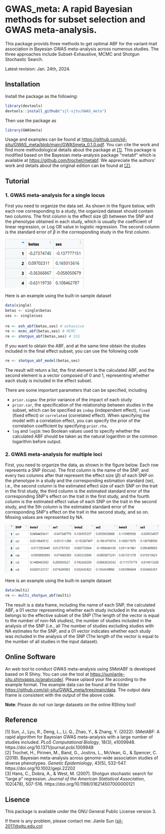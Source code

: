 # GWAS_meta: A rapid Bayesian methods for subset selection and GWAS meta-analysis.
This package provids three methods to get optimal ABF for the variant-trait association in Bayesian GWAS meta-analysis across numerous studies. The three approaches include Subset-Exhaustive, MCMC and Shotgun Stochastic Search. 

Latest revision: Jan. 24th, 2024.

## Installation
Install the package as the following:
```R
library(devtools)
devtools::install_github("sjl-sjtu/GWAS_meta")
```
Then use the package as
```R
library(GWASmeta)
```
Usage and examples can be found at https://github.com/sjl-sjtu/GWAS_meta/blob/main/GWASmeta_0.1.0.pdf. You can cite the work and find more methodological details about the package at [[1]](#rf1). This package is modified based on the Bayesian meta-analysis package "metabf" which is available at https://github.com/trochet/metabf. We appreciate the authors' work and details about the original edition can be found at [[2]](#rf2).

## Tutorial
### 1. GWAS meta-analysis for a single locus
First you need to organize the data set. As shown in the figure below,  with each row corresponding to a study, the organized dataset should contain two columns. The first column is the effect size ($\beta$) between the SNP and the phenotype obtained in each study, which is usually the coefficient of linear regression, or Log OR value in logistic regression. The second column is the standard error of $\beta$ in the corresponding study in the first column.

![image](https://github.com/sjl-sjtu/GWAS_meta/blob/main/software/www/single.png)

Here is an example using the built-in sample dataset
```R
data(single)
betas <- single$betas
ses <- single$ses

re <- exh_abf(betas,ses) # exhausive
re <- mcmc_abf(betas,ses) # MCMC
re <- shotgun_abf(betas,ses) # SSS
```

If you want to obtain the ABF, and at the same time obtain the studies included in the final effect subset, you can use the following code
```R
re <- shotgun_abf_model(betas,ses)
```
The result will return a list, the first element is the calculated ABF, and the second element is a vector composed of 0 and 1, representing whether each study is included in the effect subset.

There are some important parameters that can be specified, including
* `prior.sigma`: the prior variance of the impact of each study
* `prior.cor`, the specification of the relationship between studies in the subset, which can be specified as `indep` (independent effect), `fixed` (fixed effect) or `correlated` (correlated effect). When specifying the model with a correlation effect, you can specify the prior of the correlation coefficient by specifying `prior.rho`. ​​
* `log` and `log10`: two Boolean values used to specify whether the calculated ABF should be taken as the natural logarithm or the common logarithm before output.

### 2. GWAS meta-analysis for multiple loci
First, you need to organize the data, as shown in the figure below. Each row represents a SNP (locus). The first column is the name of the SNP, and every two columns after that represent the effect size ($\beta$) of each SNP on the phenotype in a study and the corresponding estimation standard (se), i.e., the second column is the estimated effect size of each SNP on the trait in the first study, the third column is the estimated standard error of the corresponding SNP's effect on the trait in the first study, and the fourth column is the estimated effect value of each SNP on the trait in the second study, and the 5th column is the estimated standard error of the corresponding SNP's effect on the trait in the second study, and so on. Missing values ​​are represented by NA.

![image](https://github.com/sjl-sjtu/GWAS_meta/blob/main/software/www/multiple.png)

Here is an example using the built-in sample dataset
```R
data(multi)
re <- multi_shotgun_abf(multi)
```
The result is a data frame, including the name of each SNP, the calculated ABF, a 01 vector representing whether each study included in the analysis belongs to the effective subset of the SNP (The length of the vector is equal to the number of non-NA studies), the number of studies included in the analysis of the SNP (i.e., all The number of studies excluding studies with NA estimates for the SNP, and a 01 vector indicates whether each study was included in the analysis of the SNP (The length of the vector is equal to the number of all studies in the input dataset).

## Online Software
An web tool to conduct GWAS meta-analysis using SMetABF is developed based on R Shiny. You can use the tool at https://sunjianle-sjtu.shinyapps.io/analycode/. Please uplaod your file according to the example format. The example data can be found at the folder https://github.com/sjl-sjtu/GWAS_meta/tree/main/data. The output data frame is consistent with the output of the above code.

**Note**: Please do not run large datasets on the online RShiny tool!

## Reference
<div id="rf1"></div>
[1] Sun, J., Lyu, R., Deng, L., Li, Q., Zhao, Y., & Zhang, Y. (2022). SMetABF: A rapid algorithm for Bayesian GWAS meta-analysis with a large number of studies included. <i>PLoS Computational Biology</i>, 18(3), e1009948. https://doi.org/10.1371/journal.pcbi.1009948
<div id="rf2"></div>
[2] Trochet, H., Pirinen, M., Band, G., Jostins, L., McVean, G., & Spencer, C. (2019). Bayesian meta-analysis across genome-wide association studies of diverse phenotypes. <i>Genetic Epidemiology</i>, 43(5), 532–547. https://doi.org/10.1002/gepi.22202
<div id="rf3"></div>
[3] Hans, C., Dobra, A., & West, M. (2007). Shotgun stochastic search for "large p" regression. <i>Journal of the American Statistical Association</i>, 102(478), 507-516. https://doi.org/10.1198/016214507000000121

## Lisence
This package is available under the GNU General Public License version 3.

If there is any problem, please contact me: Jianle Sun (sjl-2017@sjtu.edu.cn)
